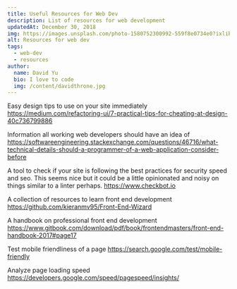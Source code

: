 ```yaml
---
title: Useful Resources for Web Dev
description: List of resources for web development
updatedAt: December 30, 2018
img: https://images.unsplash.com/photo-1580752300992-559f8e0734e0?ixlib=rb-1.2.1&ixid=eyJhcHBfaWQiOjEyMDd9&auto=format&fit=crop&w=634&q-60
alt: Resources for web dev
tags:
  - web-dev
  - resources
author:
  name: David Yu
  bio: I love to code
  img: /content/davidthrone.jpg
---
```


Easy design tips to use on your site immediately https://medium.com/refactoring-ui/7-practical-tips-for-cheating-at-design-40c736799886

Information all working web developers should have an idea of https://softwareengineering.stackexchange.com/questions/46716/what-technical-details-should-a-programmer-of-a-web-application-consider-before

A tool to check if your site is following the best practices for security speed and seo. This seems nice but it could be a little opinionated and noisy on things similar to a linter perhaps. https://www.checkbot.io

A collection of resources to learn front end development https://github.com/kieranmv95/Front-End-Wizard

A handbook on professional front end development https://www.gitbook.com/download/pdf/book/frontendmasters/front-end-handbook-2017#page17

Test mobile friendliness of a page
https://search.google.com/test/mobile-friendly

Analyze page loading speed
https://developers.google.com/speed/pagespeed/insights/
